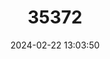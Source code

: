 ---
title: "35372"
category: "Chrysophyllum arenarium"
draft: false
date: 2024-02-22 13:03:50
languages:
  Portuguese: ["Caretinha", "Mamão-de-bode", "Ameixa"]
---